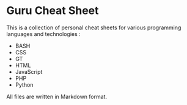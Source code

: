# Guru Cheat Sheet

This is a collection of personal cheat sheets for various programming languages and technologies :
- BASH
- CSS
- GT
- HTML
- JavaScript
- PHP
- Python

All files are written in Markdown format.